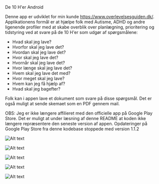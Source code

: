 De 10 H'er Android

Denne app er udviklet for min kunde https://www.overlevelsesguiden.dk/. Applikationens formål er at hjælpe folk med Autisme, ADHD og andre ligenende profiler med at skabe overblik over planlægning, prioritering og tidstyring ved at svare på de 10 H'er som udgør af spørgsmålene:

- Hvad skal jeg lave?
- Hvorfor skal jeg lave det?
- Hvordan skal jeg lave det?
- Hvor skal jeg lave det?
- Hvornår skal jeg lave det?
- Hvor længe skal jeg lave det?
- Hvem skal jeg lave det med?
- Hvor meget skal jeg lave?
- Hvem kan jeg få hjælp af?
- Hvad skal jeg bagefter?

Folk kan i appen lave et dokument som svare på disse spørgsmål. Det er også muligt at sende skemaet som en PDF gennem mail.

OBS: Jeg er ikke længere affilieret med den officielle app på Google Play Store. Det er muligt at under læsning af denne README at koden ikke længere repræsentere den seneste version af appen. Opdateringer på Google Play Store fra denne kodebase stoppede med version 1.1.2

![Alt text](https://i.imgur.com/L2JyEPV.png "Pic 1")

![Alt text](https://i.imgur.com/0AjagEP.png "Pic 2")

![Alt text](https://i.imgur.com/W0Q4bVv.png "Pic 3")

![Alt text](https://i.imgur.com/Yqmjpac.png "Pic 4")

![Alt text](https://i.imgur.com/T8a0uJk.png "Pic 5")
